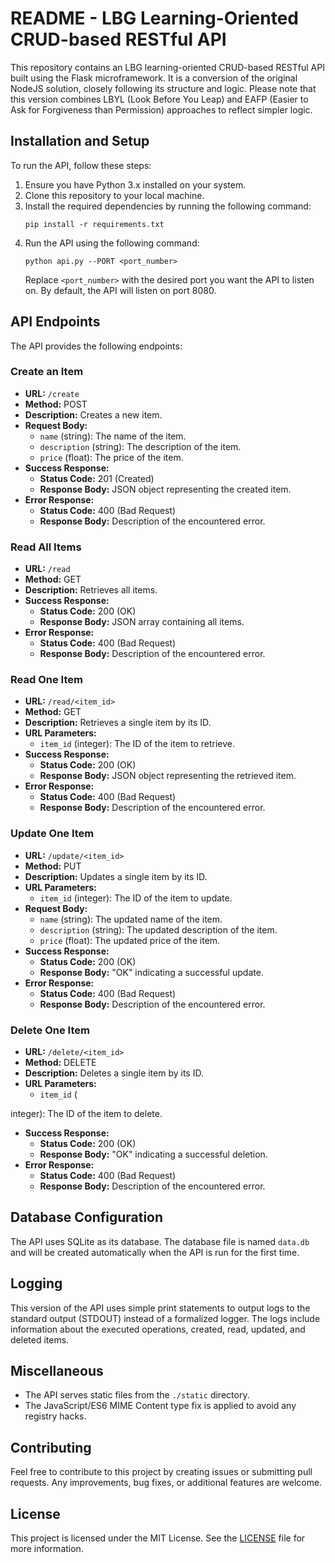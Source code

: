 # README - LBG Learning-Oriented CRUD-based RESTful API

This repository contains an LBG learning-oriented CRUD-based RESTful API built using the Flask microframework. It is a conversion of the original NodeJS solution, closely following its structure and logic. Please note that this version combines LBYL (Look Before You Leap) and EAFP (Easier to Ask for Forgiveness than Permission) approaches to reflect simpler logic.

## Installation and Setup

To run the API, follow these steps:

1. Ensure you have Python 3.x installed on your system.
2. Clone this repository to your local machine.
3. Install the required dependencies by running the following command:
   ```
   pip install -r requirements.txt
   ```
4. Run the API using the following command:
   ```
   python api.py --PORT <port_number>
   ```
   Replace `<port_number>` with the desired port you want the API to listen on. By default, the API will listen on port 8080.

## API Endpoints

The API provides the following endpoints:

### Create an Item

- **URL:** `/create`
- **Method:** POST
- **Description:** Creates a new item.
- **Request Body:**
  - `name` (string): The name of the item.
  - `description` (string): The description of the item.
  - `price` (float): The price of the item.
- **Success Response:**
  - **Status Code:** 201 (Created)
  - **Response Body:** JSON object representing the created item.
- **Error Response:**
  - **Status Code:** 400 (Bad Request)
  - **Response Body:** Description of the encountered error.

### Read All Items

- **URL:** `/read`
- **Method:** GET
- **Description:** Retrieves all items.
- **Success Response:**
  - **Status Code:** 200 (OK)
  - **Response Body:** JSON array containing all items.
- **Error Response:**
  - **Status Code:** 400 (Bad Request)
  - **Response Body:** Description of the encountered error.

### Read One Item

- **URL:** `/read/<item_id>`
- **Method:** GET
- **Description:** Retrieves a single item by its ID.
- **URL Parameters:**
  - `item_id` (integer): The ID of the item to retrieve.
- **Success Response:**
  - **Status Code:** 200 (OK)
  - **Response Body:** JSON object representing the retrieved item.
- **Error Response:**
  - **Status Code:** 400 (Bad Request)
  - **Response Body:** Description of the encountered error.

### Update One Item

- **URL:** `/update/<item_id>`
- **Method:** PUT
- **Description:** Updates a single item by its ID.
- **URL Parameters:**
  - `item_id` (integer): The ID of the item to update.
- **Request Body:**
  - `name` (string): The updated name of the item.
  - `description` (string): The updated description of the item.
  - `price` (float): The updated price of the item.
- **Success Response:**
  - **Status Code:** 200 (OK)
  - **Response Body:** "OK" indicating a successful update.
- **Error Response:**
  - **Status Code:** 400 (Bad Request)
  - **Response Body:** Description of the encountered error.

### Delete One Item

- **URL:** `/delete/<item_id>`
- **Method:** DELETE
- **Description:** Deletes a single item by its ID.
- **URL Parameters:**
  - `item_id` (

integer): The ID of the item to delete.
- **Success Response:**
  - **Status Code:** 200 (OK)
  - **Response Body:** "OK" indicating a successful deletion.
- **Error Response:**
  - **Status Code:** 400 (Bad Request)
  - **Response Body:** Description of the encountered error.

## Database Configuration

The API uses SQLite as its database. The database file is named `data.db` and will be created automatically when the API is run for the first time.

## Logging

This version of the API uses simple print statements to output logs to the standard output (STDOUT) instead of a formalized logger. The logs include information about the executed operations, created, read, updated, and deleted items.

## Miscellaneous

- The API serves static files from the `./static` directory.
- The JavaScript/ES6 MIME Content type fix is applied to avoid any registry hacks.

## Contributing

Feel free to contribute to this project by creating issues or submitting pull requests. Any improvements, bug fixes, or additional features are welcome.

## License

This project is licensed under the MIT License. See the [LICENSE](LICENSE) file for more information.